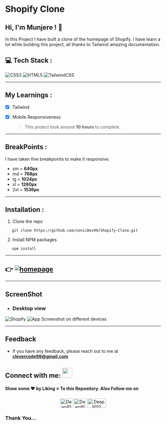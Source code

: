 # **Shopify Clone**

## **Hi, I'm Munjere !** 👋

In this Project I have built a clone of the homepage of Shopify.
I have learn a lot while building this project, all thanks to Tailwind amazing documentation.

## 💻 **Tech Stack** :

![CSS3](https://img.shields.io/badge/css3-%231572B6.svg?style=for-the-badge&logo=css3&logoColor=white) ![HTML5](https://img.shields.io/badge/html5-%23E34F26.svg?style=for-the-badge&logo=html5&logoColor=white) ![TailwindCSS](https://img.shields.io/badge/tailwindcss-%2338B2AC.svg?style=for-the-badge&logo=tailwind-css&logoColor=white)

---

## **My Learnings** :

-   [x] Tailwind
-   [x] Mobile Responsiveness

    > This project took around **10 hours** to complete.

---

## **BreakPoints** :

I have taken five breakpoints to make it responsive.

-   sm = **640px**
-   md = **768px**
-   lg = **1024px**
-   xl = **1280px**
-   2xl = **1536px**

---

## **Installation** :

1. Clone the repo

```
   git clone https://github.com/sonicDev99/Shopify-Clone.git

```

2. Install NPM packages

```
   npm install
```

---

## 👉 [![homepage](https://img.shields.io/badge/Live_preview-blue?style=for-the-badge)](https://tech-shopify.netlify.app/ 'Redirect to homepage')

---

## **ScreenShot**

-   ### Desktop view

![Shopify](./assets/screen_shots/../screenshot.png)
![App Screenshot on different devices](./assets/mockup.png)

---

## **Feedback**

-   If you have any feedback, please reach out to me at
    **clevercode99@gmail.com**

## **Connect with me:** <img src="https://media.giphy.com/media/LnQjpWaON8nhr21vNW/giphy.gif" height="32">

#### Show some ❤️ by Liking ⭐ To this Repository. Also Follow me on

<p align="center">
<a href="https://www.linkedin.com/in/munjere-praise-wacham-b3a6b2249/" target="blank"><img align="center" src="https://raw.githubusercontent.com/rahuldkjain/github-profile-readme-generator/master/src/images/icons/Social/linked-in-alt.svg" alt="Deep9110" height="30" width="40" /></a>
<a href="https://www.instagram.com/miles_jarvis__/" target="blank"><img align="center" src="https://raw.githubusercontent.com/rahuldkjain/github-profile-readme-generator/master/src/images/icons/Social/instagram.svg" alt="Deep9110" height="30" width="40" /></a>
  <a href="https://munjere.hashnode.dev/" target="blank"><img align="center" src="https://img.shields.io/badge/Hashnode-2962FF?style=for-the-badge&logo=hashnode&logoColor=white" alt="Deep9110" height="30" width="60" /></a>
</p>

### **Thank You...**
